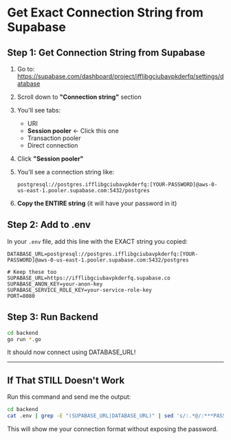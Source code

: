 # Get Exact Connection String from Supabase

## Step 1: Get Connection String from Supabase

1. Go to: https://supabase.com/dashboard/project/ifflibgciubavpkderfq/settings/database

2. Scroll down to **"Connection string"** section

3. You'll see tabs:
   - URI
   - **Session pooler** ← Click this one
   - Transaction pooler
   - Direct connection

4. Click **"Session pooler"**

5. You'll see a connection string like:
   ```
   postgresql://postgres.ifflibgciubavpkderfq:[YOUR-PASSWORD]@aws-0-us-east-1.pooler.supabase.com:5432/postgres
   ```

6. **Copy the ENTIRE string** (it will have your password in it)

## Step 2: Add to .env

In your `.env` file, add this line with the EXACT string you copied:

```env
DATABASE_URL=postgresql://postgres.ifflibgciubavpkderfq:[YOUR-PASSWORD]@aws-0-us-east-1.pooler.supabase.com:5432/postgres

# Keep these too
SUPABASE_URL=https://ifflibgciubavpkderfq.supabase.co
SUPABASE_ANON_KEY=your-anon-key
SUPABASE_SERVICE_ROLE_KEY=your-service-role-key
PORT=8080
```

## Step 3: Run Backend

```bash
cd backend
go run *.go
```

It should now connect using DATABASE_URL!

---

## If That STILL Doesn't Work

Run this command and send me the output:

```bash
cd backend
cat .env | grep -E "(SUPABASE_URL|DATABASE_URL)" | sed 's/:.*@/:***PASSWORD***@/g'
```

This will show me your connection format without exposing the password.
